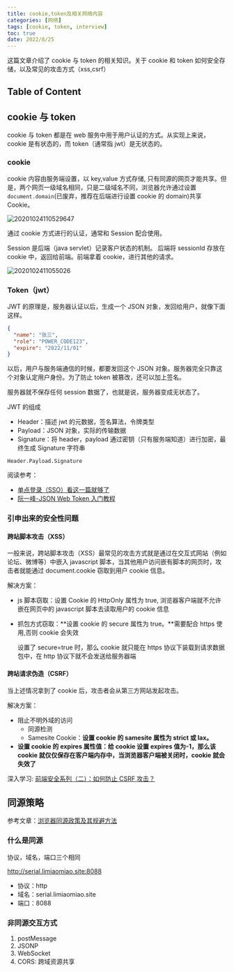 ```yaml
---
title: cookie,token及相关网络内容
categories: [网络]
tags: [cookie, token, interview]
toc: true
date: 2022/8/25
---
```


这篇文章介绍了 cookie 与 token 的相关知识。关于 cookie 和 token 如何安全存储，以及常见的攻击方式（xss,csrf）

<!--more-->

## Table of Content

## cookie 与 token

cookie 与 token 都是在 web 服务中用于用户认证的方式。从实现上来说，cookie 是有状态的，而 token（通常指 jwt）是无状态的。

### cookie

cookie 内容由服务端设置，以 key,value 方式存储, 只有同源的网页才能共享。但是，两个网页一级域名相同，只是二级域名不同，浏览器允许通过设置`document.domain`(已废弃，推荐在后端进行设置 cookie 的 domain)共享 Cookie。

![20201024110529647](https://pic.limiaomiao.site:8443/public/uploads/20201024110529647.png)

通过 cookie 方式进行的认证，通常和 Session 配合使用。

Session 是后端（java servlet）记录客户状态的机制。 后端将 sessionId 存放在 cookie 中，返回给前端。前端拿着 cookie，进行其他的请求。

![2020102411055026](https://pic.limiaomiao.site:8443/public/uploads/2020102411055026.png)

### Token（jwt）

JWT 的原理是，服务器认证以后，生成一个 JSON 对象，发回给用户，就像下面这样。

```json
{
  "name": "张三",
  "role": "POWER_CODE123",
  "expire": "2022/11/01"
}
```

以后，用户与服务端通信的时候，都要发回这个 JSON 对象。服务器完全只靠这个对象认定用户身份。为了防止 token 被篡改，还可以加上签名。

服务器就不保存任何 session 数据了，也就是说，服务器变成无状态了。

JWT 的组成

- Header：描述 jwt 的元数据，签名算法，令牌类型
- Payload：JSON 对象，实际的传输数据
- Signature：将 header，payload 通过密钥（只有服务端知道）进行加密，最终生成 Signature 字符串

`Header.Payload.Signature`

阅读参考：

- [单点登录（SSO）看这一篇就够了](https://developer.aliyun.com/article/636281)
- [阮一峰-JSON Web Token 入门教程](https://www.ruanyifeng.com/blog/2018/07/json_web_token-tutorial.html)

### 引申出来的安全性问题

#### 跨站脚本攻击（XSS）

一般来说，跨站脚本攻击（XSS）最常见的攻击方式就是通过在交互式网站（例如论坛、微博等）中嵌入 javascript 脚本，当其他用户访问嵌有脚本的网页时，攻击者就能通过 document.cookie 窃取到用户 cookie 信息。

解决方案：

- js 脚本窃取：设置 Cookie 的 HttpOnly 属性为 true, 浏览器客户端就不允许嵌在网页中的 javascript 脚本去读取用户的 cookie 信息

- 抓包方式窃取：**设置 cookie 的 secure 属性为 true。**需要配合 https 使用,否则 cookie 会失效

  设置了 secure=true 时，那么 cookie 就只能在 https 协议下装载到请求数据包中，在 http 协议下就不会发送给服务器端

#### 跨站请求伪造（CSRF）

当上述情况拿到了 cookie 后，攻击者会从第三方网站发起攻击。

解决方案：

- 阻止不明外域的访问
  - 同源检测
  - Samesite Cookie：**设置 cookie 的 samesite 属性为 strict 或 lax。**
- **设置 cookie 的 expires 属性值：给 cookie 设置 expires 值为-1，那么该 cookie 就仅仅保存在客户端内存中，当浏览器客户端被关闭时，cookie 就会失效了**

深入学习: [前端安全系列（二）：如何防止 CSRF 攻击？](https://tech.meituan.com/2018/10/11/fe-security-csrf.html)

## 同源策略

参考文章：[浏览器同源政策及其规避方法](https://www.ruanyifeng.com/blog/2016/04/same-origin-policy.html)

### 什么是同源

协议，域名，端口三个相同

http://serial.limiaomiao.site:8088

- 协议：http
- 域名：serial.limiaomiao.site
- 端口：8088

### 非同源交互方式

1. postMessage
2. JSONP
3. WebSocket
4. CORS: 跨域资源共享
